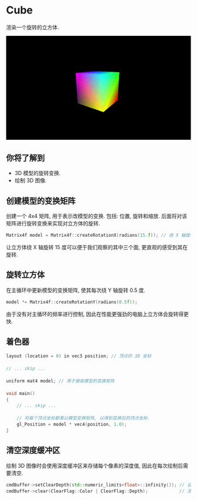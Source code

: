 # Cube

渲染一个旋转的立方体.

<p align="center"><img src="Assets/screenshot.gif"/></p>

## 你将了解到
- 3D 模型的旋转变换.
- 绘制 3D 图像.

## 创建模型的变换矩阵
创建一个 4x4 矩阵, 用于表示改模型的变换. 包括: 位置, 旋转和缩放. 后面将对该矩阵进行旋转变换来实现对立方体的旋转.
```cpp
Matrix4f model = Matrix4f::createRotationX(radians(15.f)); // 绕 X 轴旋转 15 度
```
让立方体绕 X 轴旋转 15 度可以便于我们观察的其中三个面, 更直观的感受到其在旋转.

## 旋转立方体
在主循环中更新模型的变换矩阵, 使其每次绕 Y 轴旋转 0.5 度.
```cpp
model *= Matrix4f::createRotationY(radians(0.5f));
```
由于没有对主循环的频率进行控制, 因此在性能更强劲的电脑上立方体会旋转得更快.

## 着色器
```cpp
layout (location = 0) in vec3 position; // 顶点的 3D 坐标

// ... skip ...

uniform mat4 model; // 用于接收模型的变换矩阵

void main()
{
    // ... skip ...

    // 将每个顶点坐标都乘以模型变换矩阵, 以得到变换后的顶点坐标.
    gl_Position = model * vec4(position, 1.0);
}
```

## 清空深度缓冲区
绘制 3D 图像时会使用深度缓冲区来存储每个像素的深度值, 因此在每次绘制后需要清空.
```cpp
cmdBuffer->setClearDepth(std::numeric_limits<float>::infinity()); // 设置清空深度缓冲区的默认值为无穷大
cmdBuffer->clear(ClearFlag::Color | ClearFlag::Depth);            // 清空颜色缓冲区和深度缓冲区
```
